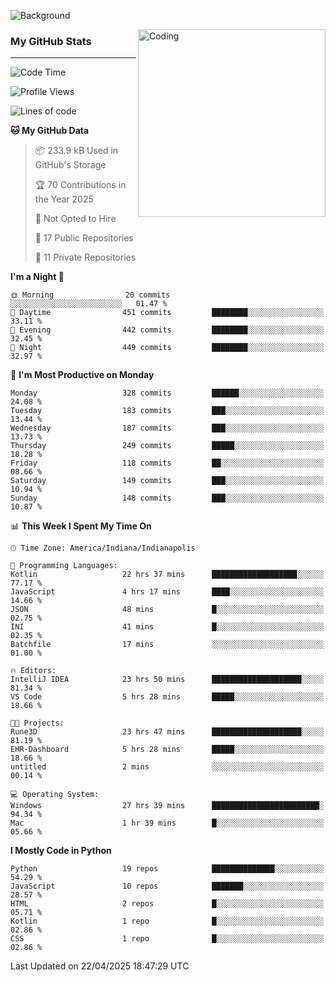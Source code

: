![Background](https://github.com/Nguyen-Noah/Nguyen-Noah/assets/112649680/f5d2296f-0508-400c-abcf-47c085708a2a)

<img align="right" alt="Coding" width="300" src="https://cdn.dribbble.com/users/1277312/screenshots/14733298/media/39b1045e593737587dd60e42c8422d1f.gif" >

### My GitHub Stats
---
<!--START_SECTION:waka-->
![Code Time](http://img.shields.io/badge/Code%20Time-560%20hrs%2023%20mins-blue)

![Profile Views](http://img.shields.io/badge/Profile%20Views-16-blue)

![Lines of code](https://img.shields.io/badge/From%20Hello%20World%20I%27ve%20Written-14.9%20million%20lines%20of%20code-blue)

**🐱 My GitHub Data** 

> 📦 233.9 kB Used in GitHub's Storage 
 > 
> 🏆 70 Contributions in the Year 2025
 > 
> 🚫 Not Opted to Hire
 > 
> 📜 17 Public Repositories 
 > 
> 🔑 11 Private Repositories 
 > 
**I'm a Night 🦉** 

```text
🌞 Morning                20 commits          ░░░░░░░░░░░░░░░░░░░░░░░░░   01.47 % 
🌆 Daytime                451 commits         ████████░░░░░░░░░░░░░░░░░   33.11 % 
🌃 Evening                442 commits         ████████░░░░░░░░░░░░░░░░░   32.45 % 
🌙 Night                  449 commits         ████████░░░░░░░░░░░░░░░░░   32.97 % 
```
📅 **I'm Most Productive on Monday** 

```text
Monday                   328 commits         ██████░░░░░░░░░░░░░░░░░░░   24.08 % 
Tuesday                  183 commits         ███░░░░░░░░░░░░░░░░░░░░░░   13.44 % 
Wednesday                187 commits         ███░░░░░░░░░░░░░░░░░░░░░░   13.73 % 
Thursday                 249 commits         █████░░░░░░░░░░░░░░░░░░░░   18.28 % 
Friday                   118 commits         ██░░░░░░░░░░░░░░░░░░░░░░░   08.66 % 
Saturday                 149 commits         ███░░░░░░░░░░░░░░░░░░░░░░   10.94 % 
Sunday                   148 commits         ███░░░░░░░░░░░░░░░░░░░░░░   10.87 % 
```


📊 **This Week I Spent My Time On** 

```text
🕑︎ Time Zone: America/Indiana/Indianapolis

💬 Programming Languages: 
Kotlin                   22 hrs 37 mins      ███████████████████░░░░░░   77.17 % 
JavaScript               4 hrs 17 mins       ████░░░░░░░░░░░░░░░░░░░░░   14.66 % 
JSON                     48 mins             █░░░░░░░░░░░░░░░░░░░░░░░░   02.75 % 
INI                      41 mins             █░░░░░░░░░░░░░░░░░░░░░░░░   02.35 % 
Batchfile                17 mins             ░░░░░░░░░░░░░░░░░░░░░░░░░   01.00 % 

🔥 Editors: 
IntelliJ IDEA            23 hrs 50 mins      ████████████████████░░░░░   81.34 % 
VS Code                  5 hrs 28 mins       █████░░░░░░░░░░░░░░░░░░░░   18.66 % 

🐱‍💻 Projects: 
Rune3D                   23 hrs 47 mins      ████████████████████░░░░░   81.19 % 
EHR-Dashboard            5 hrs 28 mins       █████░░░░░░░░░░░░░░░░░░░░   18.66 % 
untitled                 2 mins              ░░░░░░░░░░░░░░░░░░░░░░░░░   00.14 % 

💻 Operating System: 
Windows                  27 hrs 39 mins      ████████████████████████░   94.34 % 
Mac                      1 hr 39 mins        █░░░░░░░░░░░░░░░░░░░░░░░░   05.66 % 
```

**I Mostly Code in Python** 

```text
Python                   19 repos            ██████████████░░░░░░░░░░░   54.29 % 
JavaScript               10 repos            ███████░░░░░░░░░░░░░░░░░░   28.57 % 
HTML                     2 repos             █░░░░░░░░░░░░░░░░░░░░░░░░   05.71 % 
Kotlin                   1 repo              █░░░░░░░░░░░░░░░░░░░░░░░░   02.86 % 
CSS                      1 repo              █░░░░░░░░░░░░░░░░░░░░░░░░   02.86 % 
```




 Last Updated on 22/04/2025 18:47:29 UTC
<!--END_SECTION:waka-->

<!--
**Nguyen-Noah/Nguyen-Noah** is a ✨ _special_ ✨ repository because its `README.md` (this file) appears on your GitHub profile.

Here are some ideas to get you started:

- 🔭 I’m currently working on ...
- 🌱 I’m currently learning ...
- 👯 I’m looking to collaborate on ...
- 🤔 I’m looking for help with ...
- 💬 Ask me about ...
- 📫 How to reach me: ...
- 😄 Pronouns: ...
- ⚡ Fun fact: ...
-->
